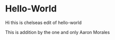 # Hello-World
Hi this is chelseas edit of hello-world

This is addition by the one and only Aaron Morales
